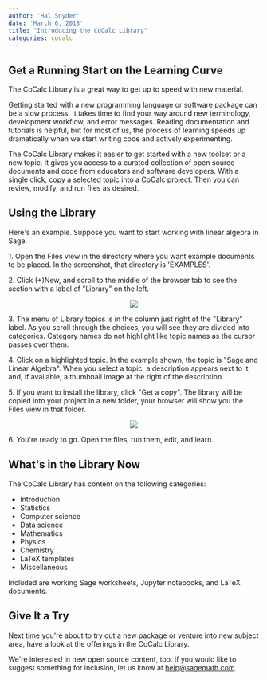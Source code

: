 ```yaml
---
author: 'Hal Snyder'
date: 'March 6, 2018'
title: "Introducing the CoCalc Library"
categories: cocalc
---
```


## Get a Running Start on the Learning Curve

The CoCalc Library is a great way to get up to speed with new material.

Getting started with a new programming language or software package can be a slow process.
It takes time to find your way around new terminology, development workflow, and error messages.
Reading documentation and tutorials is helpful, but for most of us, the process of learning speeds up dramatically when
we start writing code and actively experimenting.

The CoCalc Library makes it easier to get started with a new toolset or a new topic.
It gives you access to a curated collection of open source documents and code from educators and software developers.
With a single click, copy a selected topic into
a CoCalc project.
Then you can review, modify, and run files as desired.

## Using the Library

Here's an example. Suppose you want to start working
with linear algebra in Sage.

1\. Open the Files view in
the directory where you want example documents to be
placed. In the screenshot, that directory is 'EXAMPLES'.

2\. Click (+)New, and scroll to the middle of the browser
tab to see the section with a label of "Library" on the left.

<div style="text-align: center;">
<img src="{{ '/img/cc-library/cc-library.png' | prepend: site.baseurl }}" >
</div>

3\. The menu of Library topics is in the column just right of
the "Library" label.
As you scroll through the choices, you will see they are
divided into categories. Category names do not highlight
like topic names as the cursor passes over them.

4\. Click on a highlighted topic. In the example shown,
the topic is "Sage and Linear Algebra". When you select a
topic, a description appears next to it, and, if available, a
thumbnail image at the right of the description.

5\. If you want to install the library, click "Get a copy".
The library will be copied into your project in a new folder,
your browser will show you the Files view in that folder.

<div style="text-align: center;">
<img src="{{ '/img/cc-library/cc-lib-2.png' | prepend: site.baseurl }}" >
</div>

6\. You're ready to go. Open the files, run them, edit, and learn.

## What's in the Library Now

The CoCalc Library has content on the following categories:

- Introduction
- Statistics
- Computer science
- Data science
- Mathematics
- Physics
- Chemistry
- LaTeX templates
- Miscellaneous

Included are working Sage worksheets, Jupyter notebooks, and LaTeX documents.

## Give It a Try

Next time you're about to try out a new package or venture into
new subject area, have a look at the offerings in the CoCalc
Library.

We're interested in new open source content, too. If you
would like to suggest something for inclusion, let us know
at help@sagemath.com.



